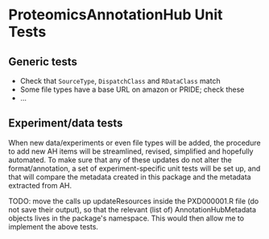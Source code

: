 # ProteomicsAnnotationHub Unit Tests

## Generic tests

- Check that `SourceType`, `DispatchClass` and `RDataClass` match
- Some file types have a base URL on amazon or PRIDE; check these
- ...

## Experiment/data tests

When new data/experiments or even file types will be added, the
procedure to add new AH items will be streamlined, revised, simplified
and hopefully automated. To make sure that any of these updates do not
alter the format/annotation, a set of experiment-specific unit tests
will be set up, and that will compare the metadata created in this
package and the metadata extracted from AH.

TODO: move the calls up updateResources inside the PXD000001.R file
(do not save their output), so that the relevant (list of)
AnnotationHubMetadata objects lives in the package's namespace. This
would then allow me to implement the above tests.



